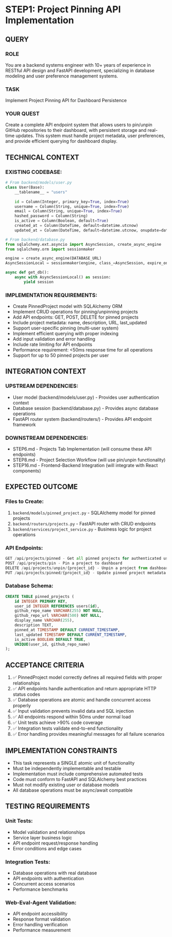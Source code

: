 # STEP1: Project Pinning API Implementation

## QUERY ##########

### ROLE
You are a backend systems engineer with 10+ years of experience in RESTful API design and FastAPI development, specializing in database modeling and user preference management systems.

### TASK
Implement Project Pinning API for Dashboard Persistence

### YOUR QUEST
Create a complete API endpoint system that allows users to pin/unpin GitHub repositories to their dashboard, with persistent storage and real-time updates. This system must handle project metadata, user preferences, and provide efficient querying for dashboard display.

## TECHNICAL CONTEXT

### EXISTING CODEBASE:

```python
# From backend/models/user.py
class User(Base):
    __tablename__ = "users"
    
    id = Column(Integer, primary_key=True, index=True)
    username = Column(String, unique=True, index=True)
    email = Column(String, unique=True, index=True)
    hashed_password = Column(String)
    is_active = Column(Boolean, default=True)
    created_at = Column(DateTime, default=datetime.utcnow)
    updated_at = Column(DateTime, default=datetime.utcnow, onupdate=datetime.utcnow)

# From backend/database.py
from sqlalchemy.ext.asyncio import AsyncSession, create_async_engine
from sqlalchemy.orm import sessionmaker

engine = create_async_engine(DATABASE_URL)
AsyncSessionLocal = sessionmaker(engine, class_=AsyncSession, expire_on_commit=False)

async def get_db():
    async with AsyncSessionLocal() as session:
        yield session
```

### IMPLEMENTATION REQUIREMENTS:

- Create PinnedProject model with SQLAlchemy ORM
- Implement CRUD operations for pinning/unpinning projects
- Add API endpoints: GET, POST, DELETE for pinned projects
- Include project metadata: name, description, URL, last_updated
- Support user-specific pinning (multi-user system)
- Implement efficient querying with proper indexing
- Add input validation and error handling
- Include rate limiting for API endpoints
- Performance requirement: <50ms response time for all operations
- Support for up to 50 pinned projects per user

## INTEGRATION CONTEXT

### UPSTREAM DEPENDENCIES:
- User model (backend/models/user.py) - Provides user authentication context
- Database session (backend/database.py) - Provides async database operations
- FastAPI router system (backend/routers/) - Provides API endpoint framework

### DOWNSTREAM DEPENDENCIES:
- STEP6.md - Projects Tab Implementation (will consume these API endpoints)
- STEP8.md - Project Selection Workflow (will use pin/unpin functionality)
- STEP16.md - Frontend-Backend Integration (will integrate with React components)

## EXPECTED OUTCOME

### Files to Create:
1. `backend/models/pinned_project.py` - SQLAlchemy model for pinned projects
2. `backend/routers/projects.py` - FastAPI router with CRUD endpoints
3. `backend/services/project_service.py` - Business logic for project operations

### API Endpoints:
```python
GET /api/projects/pinned - Get all pinned projects for authenticated user
POST /api/projects/pin - Pin a project to dashboard
DELETE /api/projects/unpin/{project_id} - Unpin a project from dashboard
PUT /api/projects/pinned/{project_id} - Update pinned project metadata
```

### Database Schema:
```sql
CREATE TABLE pinned_projects (
    id INTEGER PRIMARY KEY,
    user_id INTEGER REFERENCES users(id),
    github_repo_name VARCHAR(255) NOT NULL,
    github_repo_url VARCHAR(500) NOT NULL,
    display_name VARCHAR(255),
    description TEXT,
    pinned_at TIMESTAMP DEFAULT CURRENT_TIMESTAMP,
    last_updated TIMESTAMP DEFAULT CURRENT_TIMESTAMP,
    is_active BOOLEAN DEFAULT TRUE,
    UNIQUE(user_id, github_repo_name)
);
```

## ACCEPTANCE CRITERIA

1. ✅ PinnedProject model correctly defines all required fields with proper relationships
2. ✅ API endpoints handle authentication and return appropriate HTTP status codes
3. ✅ Database operations are atomic and handle concurrent access properly
4. ✅ Input validation prevents invalid data and SQL injection
5. ✅ All endpoints respond within 50ms under normal load
6. ✅ Unit tests achieve >90% code coverage
7. ✅ Integration tests validate end-to-end functionality
8. ✅ Error handling provides meaningful messages for all failure scenarios

## IMPLEMENTATION CONSTRAINTS

- This task represents a SINGLE atomic unit of functionality
- Must be independently implementable and testable
- Implementation must include comprehensive automated tests
- Code must conform to FastAPI and SQLAlchemy best practices
- Must not modify existing user or database models
- All database operations must be async/await compatible

## TESTING REQUIREMENTS

### Unit Tests:
- Model validation and relationships
- Service layer business logic
- API endpoint request/response handling
- Error conditions and edge cases

### Integration Tests:
- Database operations with real database
- API endpoints with authentication
- Concurrent access scenarios
- Performance benchmarks

### Web-Eval-Agent Validation:
- API endpoint accessibility
- Response format validation
- Error handling verification
- Performance measurement

